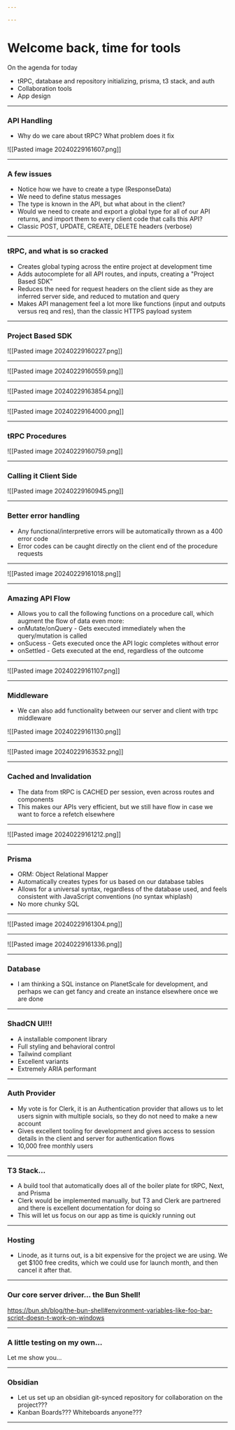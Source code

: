 ```yaml
---

---
```

# Welcome back, time for tools
On the agenda for today
- tRPC, database and repository initializing, prisma, t3 stack, and auth
- Collaboration tools
- App design
---
### API Handling
- Why do we care about tRPC? What problem does it fix

![[Pasted image 20240229161607.png]]

---
### A few issues
- Notice how we have to create a type (ResponseData)
- We need to define status messages
- The type is known in the API, but what about in the client?
- Would we need to create and export a global type for all of our API returns, and import them to every client code that calls this API?
- Classic POST, UPDATE, CREATE, DELETE headers (verbose)

---

### tRPC, and what is so cracked
- Creates global typing across the entire project at development time
- Adds autocomplete for all API routes, and inputs, creating a "Project Based SDK"
- Reduces the need for request headers on the client side as they are inferred server side, and reduced to mutation and query
- Makes API management feel a lot more like functions (input and outputs versus req and res), than the classic HTTPS payload system

---
### Project Based SDK

![[Pasted image 20240229160227.png]]

---

![[Pasted image 20240229160559.png]]

---

![[Pasted image 20240229163854.png]]

---
![[Pasted image 20240229164000.png]]

---
### tRPC Procedures

![[Pasted image 20240229160759.png]]

---
### Calling it Client Side
![[Pasted image 20240229160945.png]]

---
### Better error handling
- Any functional/interpretive errors will be automatically thrown as a 400 error code
- Error codes can be caught directly on the client end of the procedure requests
---
![[Pasted image 20240229161018.png]]

---
### Amazing API Flow
- Allows you to call the following functions on a procedure call, which augment the flow of data even more:
- onMutate/onQuery - Gets executed immediately when the query/mutation is called
- onSucess - Gets executed once the API logic completes without error
- onSettled - Gets executed at the end, regardless of the outcome

---

![[Pasted image 20240229161107.png]]

---
### Middleware
- We can also add functionality between our server and client with trpc middleware

![[Pasted image 20240229161130.png]]

---

![[Pasted image 20240229163532.png]]

---
### Cached and Invalidation
- The data from tRPC is CACHED per session, even across routes and components
- This makes our APIs very efficient, but we still have flow in case we want to force a refetch elsewhere
---

![[Pasted image 20240229161212.png]]

---
### Prisma
- ORM: Object Relational Mapper
- Automatically creates types for us based on our database tables
- Allows for a universal syntax, regardless of the database used, and feels consistent with JavaScript conventions (no syntax whiplash)
- No more chunky SQL

---

![[Pasted image 20240229161304.png]]

---

![[Pasted image 20240229161336.png]]

---
### Database
- I am thinking a SQL instance on PlanetScale for development, and perhaps we can get fancy and create an instance elsewhere once we are done
---
### ShadCN UI!!!
- A installable component library
- Full styling and behavioral control
- Tailwind compliant
- Excellent variants
- Extremely ARIA performant

---
### Auth Provider
- My vote is for Clerk, it is an Authentication provider that allows us to let users signin with multiple socials, so they do not need to make a new account
- Gives excellent tooling for development and gives access to session details in the client and server for authentication flows
- 10,000 free monthly users

---
### T3 Stack...
- A build tool that automatically does all of the boiler plate for tRPC, Next, and Prisma
- Clerk would be implemented manually, but T3 and Clerk are partnered and there is excellent documentation for doing so
- This will let us focus on our app as time is quickly running out

---
### Hosting
- Linode, as it turns out, is a bit expensive for the project we are using. We get $100 free credits, which we could use for launch month, and then cancel it after that. 

---

### Our core server driver... the Bun Shell!
https://bun.sh/blog/the-bun-shell#environment-variables-like-foo-bar-script-doesn-t-work-on-windows

---
### A little testing on my own...
Let me show you...

---
### Obsidian
- Let us set up an obsidian git-synced repository for collaboration on the project???
- Kanban Boards??? Whiteboards anyone???
---